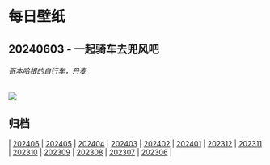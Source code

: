 # 每日壁纸

## 20240603 - 一起骑车去兜风吧

###### 哥本哈根的自行车，丹麦

![](https://www.bing.com/th?id=OHR.CopenhagenBicycles_ZH-CN3047958346_UHD.jpg)

## 归档

| [202406](/202406/README.md)
| [202405](/202405/README.md)
| [202404](/202404/README.md)
| [202403](/202403/README.md)
| [202402](/202402/README.md)
| [202401](/202401/README.md)
| [202312](/202312/README.md)
| [202311](/202311/README.md)
| [202310](/202310/README.md)
| [202309](/202309/README.md)
| [202308](/202308/README.md)
| [202307](/202307/README.md)
| [202306](/202306/README.md)
|